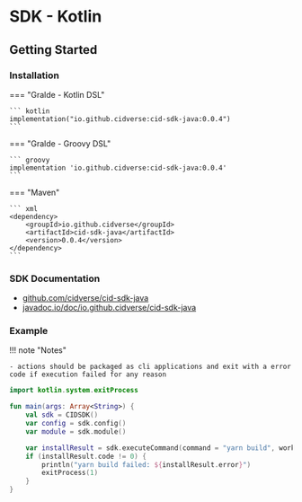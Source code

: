 # SDK - Kotlin

## Getting Started

### Installation

=== "Gralde - Kotlin DSL"

    ``` kotlin
    implementation("io.github.cidverse:cid-sdk-java:0.0.4")
    ```

=== "Gralde - Groovy DSL"

    ``` groovy
    implementation 'io.github.cidverse:cid-sdk-java:0.0.4'
    ```

=== "Maven"

    ``` xml
    <dependency>
        <groupId>io.github.cidverse</groupId>
        <artifactId>cid-sdk-java</artifactId>
        <version>0.0.4</version>
    </dependency>
    ```

### SDK Documentation

- [github.com/cidverse/cid-sdk-java](https://github.com/cidverse/cid-sdk-java)
- [javadoc.io/doc/io.github.cidverse/cid-sdk-java](https://javadoc.io/doc/io.github.cidverse/cid-sdk-java/latest/io/github/cidverse/cid/sdk/CIDSDK.html)

### Example

!!! note "Notes"

    - actions should be packaged as cli applications and exit with a error code if execution failed for any reason

``` kotlin title="Main.kt"
import kotlin.system.exitProcess

fun main(args: Array<String>) {
    val sdk = CIDSDK()
    var config = sdk.config()
    var module = sdk.module()

    var installResult = sdk.executeCommand(command = "yarn build", workDir = module.moduleDir)
    if (installResult.code != 0) {
        println("yarn build failed: ${installResult.error}")
        exitProcess(1)
    }
}
```
